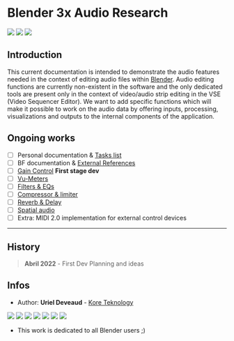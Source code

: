 # Blender 3x Audio Research


<img src="https://img.shields.io/badge/Blender-3.1+-green" /> <img src="https://img.shields.io/badge/Audaspace-C++-purple" /> <img src="https://img.shields.io/badge/Gsoc-2023-orange" />

## Introduction

This current documentation is intended to demonstrate the audio features needed in the context of editing audio files within [Blender](https://www.blender.org/). 
Audio editing functions are currently non-existent in the software and the only dedicated tools are present only in the context of video/audio strip editing in the VSE (Video Sequencer Editor). We want to add specific functions which will make it possible to work on the audio data by offering inputs, processing, visualizations and outputs to the internal components of the application.

## Ongoing works

- [ ] Personal documentation & [Tasks list](Tasks.md)
- [ ] BF documentation & [External References](ext-references.md)
- [ ] [Gain Control](gain.md) **First stage dev**
- [ ] [Vu-Meters](vu-meter.md) 
- [ ] [Filters & EQs](filter.md) 
- [ ] [Compressor & limiter](compressor.md)
- [ ] [Reverb & Delay](compressor.md)
- [ ] [Spatial audio](spatial.md)
- [ ] Extra: MIDI 2.0 implementation for external control devices

---

## History

> **Abril 2022** - First Dev Planning and ideas

## Infos

* Author: **Uriel Deveaud** - [Kore Teknology](https://github.com/KoreTeknology) 

<img src="https://img.shields.io/badge/CG Art-1995-red" /> <img src="https://img.shields.io/badge/3D Blender-2002-red" /> <img src="https://img.shields.io/badge/Python Dev-2005-red" /> <img src="https://img.shields.io/badge/3D Trainer-2008-red" /> <img src="https://img.shields.io/badge/Coding Trainer-2010-red" /> <img src="https://img.shields.io/badge/GE-2015-darkorange" /> <img src="https://img.shields.io/badge/VR-2017-darkorange" />

* This work is dedicated to all Blender users ;)
